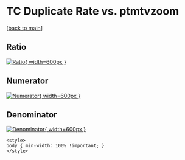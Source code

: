 # TC Duplicate Rate vs. ptmtvzoom

[[back to main](./)]



## Ratio

[![Ratio](../mtv/var/TC_duplrate_ptmtvzoom.png){ width=600px }](../mtv/var/TC_duplrate_ptmtvzoom.pdf)

## Numerator

[![Numerator](../mtv/num/TC_duplrate_ptmtvzoom_num0.png){ width=600px }](../mtv/num/TC_duplrate_ptmtvzoom_num0.pdf)

## Denominator

[![Denominator](../mtv/den/TC_duplrate_ptmtvzoom_den.png){ width=600px }](../mtv/den/TC_duplrate_ptmtvzoom_den.pdf)


``` {=html}
<style>
body { min-width: 100% !important; }
</style>
```

